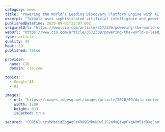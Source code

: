 ```yaml
---
category: news
title: "Powering the World’s Leading Discovery Platform Engine with AI and HPC"
excerpt: "Taboola uses sophisticated artificial intelligence and powerful high performance computing systems to make billions of content recommendations daily."
publishedDateTime: 2020-09-01T22:07:00Z
originalUrl: "https://www.cio.com/article/3572339/powering-the-world-s-leading-discovery-platform-engine-with-ai-and-hpc.html"
webUrl: "https://www.cio.com/article/3572339/powering-the-world-s-leading-discovery-platform-engine-with-ai-and-hpc.html"
type: article
quality: 39
heat: 39
published: false

provider:
  name: CIO
  domain: cio.com

topics:
  - Google AI
  - AI

images:
  - url: "https://images.idgesg.net/images/article/2020/09/data-center-servers-100856341-large.jpg"
    width: 1200
    height: 633
    isCached: true

secured: "CG056lucrsbMbiiqZbgAgSrXRO9GMkuNDvlJS2adxQIwpFxqAUm5idBXeJnotKTjp0TcbvB6DsjSZRkQrxWItkJVNSOUZYqpbKeV2qfa4Vy/QH30nTY88HquTHLIOWzLYMW+gEirjeRBu3hd+obJUqEGucCdxIiP/HO5mlcEm+R3sNS8J+5mpmU/fffLVhg+f60y87K3PJ1iLTG/8gxRybuyZ8bzlqIykUWpTRdpf8wYR8qIoGmnH4xmMiXMJCsged3liz7d1RbGDEIn/tL7azTVxy7C1Iy+FDYw/Bvtzv/Kb8BCUlDhjVoFY6Y127Wl3CPRmERRYuxNUKRZzc0L5+j6h6lYCoiTJ6Um/unwz48=;WLNM6vJHGNXFOx+1oaWERQ=="
---
```


